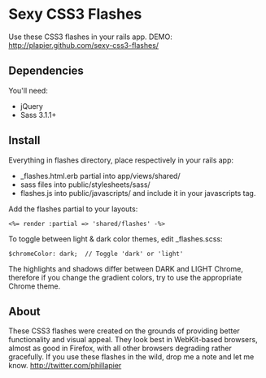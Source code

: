 # Sexy CSS3 Flashes

Use these CSS3 flashes in your rails app.
DEMO: http://plapier.github.com/sexy-css3-flashes/

## Dependencies

You'll need:

* jQuery
* Sass 3.1.1+

## Install

Everything in flashes directory, place respectively in your rails app:

* _flashes.html.erb partial into app/views/shared/
* sass files into public/stylesheets/sass/
* flashes.js into public/javascripts/ and include it in your javascripts tag.

Add the flashes partial to your layouts:

    <%= render :partial => 'shared/flashes' -%>

To toggle between light & dark color themes, edit _flashes.scss:

    $chromeColor: dark;  // Toggle 'dark' or 'light'

The highlights and shadows differ between DARK and LIGHT Chrome, therefore if you change the gradient colors, try to use the appropriate Chrome theme.

## About

These CSS3 flashes were created on the grounds of providing better functionality and visual appeal. They look best in WebKit-based browsers, almost as good in Firefox, with all other browsers degrading rather gracefully. If you use these flashes in the wild, drop me a note and let me know. http://twitter.com/phillapier


